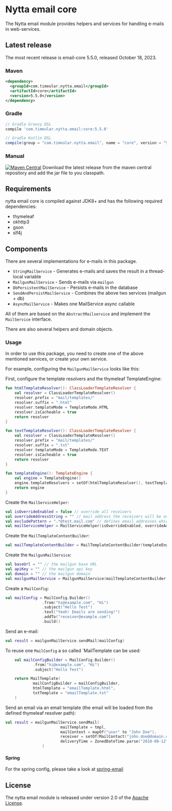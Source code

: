 # Nytta email core

The Nytta email module provides helpers and services for handling e-mails in web-services.

## Latest release

The most recent release is email-core 5.5.0, released October 18, 2023.

### Maven

```xml
<dependency>
  <groupId>com.timeular.nytta.email</groupId>
  <artifactId>core</artifactId>
  <version>5.5.0</version>
</dependency>
```

### Gradle

```gradle
// Gradle Groovy DSL
compile 'com.timeular.nytta.email:core:5.5.0'

// Gradle Kotlin DSL
compile(group = "com.timeular.nytta.email", name = "core", version = "5.5.0")
```

### Manual

[![Maven Central](https://maven-badges.herokuapp.com/maven-central/com.timeular.nytta.email/core/badge.svg)](https://maven-badges.herokuapp.com/maven-central/com.timeular.nytta.email/core/badge.svg)
Download the latest release from the maven central repository and add the jar file to you classpath.

## Requirements

nytta email core is compiled against JDK8+ and has the following required dependencies:

- thymeleaf
- okhttp3
- gson
- slf4j

## Components

There are several implementations for e-mails in this package.

- `StringMailService` - Generates e-mails and saves the result in a thread-local variable
- `MailgunMailService` - Sends e-mails via `mailgun`
- `DbPersistentMailService` - Persists e-mails in the database
- `SendAndPersistMailService` - Combines the above two services (mailgun + db)
- `AsyncMailService` - Makes one MailService async callable

All of them are based on the `AbstractMailservice` and implement the `MailService` interface.

There are also several helpers and domain objects.

### Usage

In order to use this package, you need to create one of the above mentioned services, or create your own service.

For example, configuring the `MailgunMailService` looks like this:

First, configure the template resolvers and the thymeleaf TemplateEngine:

```kotlin
fun htmlTemplateResolver(): ClassLoaderTemplateResolver {
    val resolver = ClassLoaderTemplateResolver()
    resolver.prefix = "mail/templates/"
    resolver.suffix = ".html"
    resolver.templateMode = TemplateMode.HTML
    resolver.isCacheable = true
    return resolver
}

fun textTemplateResolver(): ClassLoaderTemplateResolver {
    val resolver = ClassLoaderTemplateResolver()
    resolver.prefix = "mail/templates/"
    resolver.suffix = ".txt"
    resolver.templateMode = TemplateMode.TEXT
    resolver.isCacheable = true
    return resolver
}

fun templateEngine(): TemplateEngine {
    val engine = TemplateEngine()
    engine.templateResolvers = setOf(htmlTemplateResolver(), textTemplateResolver())
    return engine
}
```

Create the `MailServiceHelper`:

```kotlin
val isOverrideEnabled = false // override all receivers
val overrideAddressString = "" // mail address the receivers will be overridden with
val excludePattern = ".*@test.mail.com" // defines email addresses which will be ignored
val mailServiceHelper = MailServiceHelper(isOverrideEnabled, overrideAddressString, excludePattern)
```

Create the `MailTemplateContentBuilder`:

```kotlin
val mailTemplateContentBuilder = MailTemplateContentBuilder(templateEngine)
```

Create the `MailgunMailService`:

```kotlin
val baseUrl = "" // the mailgun base URL
val apiKey = "" // the mailgun api key
val domain = "" // the mailgun domain
val mailgunMailService = MailgunMailService(mailTemplateContentBuilder, mailServiceHelper, baseUrl, apiKey, domain)
```

Create a `MailConfig`:

```kotlin
val mailConfig = MailConfig.Builder()
                .from("hi@example.com", "Hi")
                .subject("Hello Test")
                .text("Yeah! Emails are sending!")
                .addTo("receiver@example.com")
                .build()
```

Send an e-mail:

```kotlin
val result = mailgunMailService.sendMail(mailConfig)
```

To reuse one `MailConfig` a so called `MailTemplate can be used:

```kotlin
    val mailConfigBuilder = MailConfig.Builder()
            .from("hi@example.com", "Hi")
            .subject("Hello Test")

    return MailTemplate(
            mailConfigBuilder = mailConfigBuilder,
            htmlTemplate = "emailTemplate.html",
            txtTemplate = "emailTemplate.txt"
    )
```

Send an email via an email template (the email will be loaded from the defined thymeleaf resolver
path):

```kotlin
val result = mailgunMailService.sendMail(
                        mailTemplate = tmpl,
                        mailContext = mapOf("user" to "John Doe"),
                        receiver = setOf(MailContact("john.doe@domain.com")),
                        deliveryTime = ZonedDateTime.parse("2018-08-12T10:00:00+02:00")
                )
```

#### Spring

For the spring config, please take a look at [spring-email](https://github.com/Timeular/nytta/tree/master/spring-email)

## License

The nytta email module is released under version 2.0 of the [Apache License][].

[apache license]: http://www.apache.org/licenses/LICENSE-2.0
